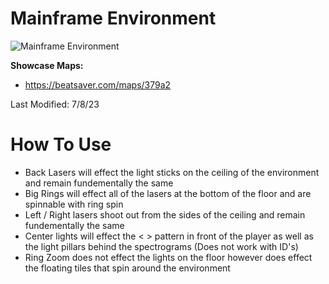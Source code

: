 # Mainframe Environment
![Mainframe Environment](Mainframe.png)

**Showcase Maps:**
- https://beatsaver.com/maps/379a2

Last Modified: 7/8/23

# How To Use

- Back Lasers will effect the light sticks on the ceiling of the environment and remain fundementally the same
- Big Rings will effect all of the lasers at the bottom of the floor and are spinnable with ring spin
- Left / Right lasers shoot out from the sides of the ceiling and remain fundementally the same
- Center lights will effect the < > pattern in front of the player as well as the light pillars behind the spectrograms (Does not work with ID's)
- Ring Zoom does not effect the lights on the floor however does effect the floating tiles that spin around the environment